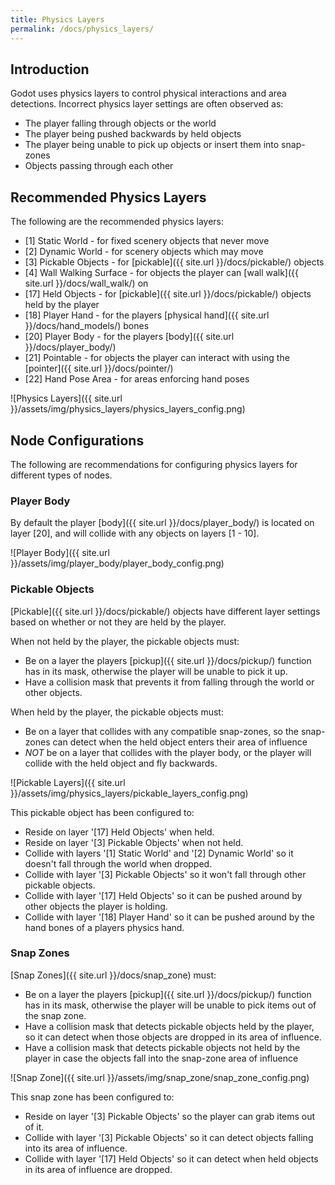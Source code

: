 ```yaml
---
title: Physics Layers
permalink: /docs/physics_layers/
---
```



## Introduction
Godot uses physics layers to control physical interactions and area detections.
Incorrect physics layer settings are often observed as:
 - The player falling through objects or the world
 - The player being pushed backwards by held objects
 - The player being unable to pick up objects or insert them into snap-zones
 - Objects passing through each other

 
## Recommended Physics Layers
The following are the recommended physics layers:
 - [1] Static World - for fixed scenery objects that never move
 - [2] Dynamic World - for scenery objects which may move
 - [3] Pickable Objects - for [pickable]({{ site.url }}/docs/pickable/) objects
 - [4] Wall Walking Surface - for objects the player can [wall walk]({{ site.url }}/docs/wall_walk/) on
 - [17] Held Objects - for [pickable]({{ site.url }}/docs/pickable/) objects held by the player
 - [18] Player Hand - for the players [physical hand]({{ site.url }}/docs/hand_models/) bones
 - [20] Player Body - for the players [body]({{ site.url }}/docs/player_body/)
 - [21] Pointable - for objects the player can interact with using the [pointer]({{ site.url }}/docs/pointer/)
 - [22] Hand Pose Area - for areas enforcing hand poses

![Physics Layers]({{ site.url }}/assets/img/physics_layers/physics_layers_config.png)


## Node Configurations
The following are recommendations for configuring physics layers for different 
types of nodes.


### Player Body
By default the player [body]({{ site.url }}/docs/player_body/) is located on 
layer [20], and will collide with any objects on layers [1 - 10].

![Player Body]({{ site.url }}/assets/img/player_body/player_body_config.png)


### Pickable Objects
[Pickable]({{ site.url }}/docs/pickable/) objects have different layer settings
based on whether or not they are held by the player.

When not held by the player, the pickable objects must:
 - Be on a layer the players [pickup]({{ site.url }}/docs/pickup/) function
   has in its mask, otherwise the player will be unable to pick it up.
 - Have a collision mask that prevents it from falling through the world or 
   other objects.
   
When held by the player, the pickable objects must:
 - Be on a layer that collides with any compatible snap-zones, so the snap-zones can
   detect when the held object enters their area of influence
 - *NOT* be on a layer that collides with the player body, or the player will collide
   with the held object and fly backwards.


![Pickable Layers]({{ site.url }}/assets/img/physics_layers/pickable_layers_config.png)

This pickable object has been configured to:
 - Reside on layer '[17] Held Objects' when held.
 - Reside on layer '[3] Pickable Objects' when not held.
 - Collide with layers '[1] Static World' and '[2] Dynamic World' so it doesn't
   fall through the world when dropped.
 - Collide with layer '[3] Pickable Objects' so it won't fall through other 
   pickable objects.
 - Collide with layer '[17] Held Objects' so it can be pushed around by other
   objects the player is holding.
 - Collide with layer '[18] Player Hand' so it can be pushed around by the hand
   bones of a players physics hand.
   

### Snap Zones
[Snap Zones]({{ site.url }}/docs/snap_zone) must:
 - Be on a layer the players [pickup]({{ site.url }}/docs/pickup/) function
   has in its mask, otherwise the player will be unable to pick items out of
   the snap zone.
 - Have a collision mask that detects pickable objects held by the player, so
   it can detect when those objects are dropped in its area of influence.
 - Have a collision mask that detects pickable objects not held by the player
   in case the objects fall into the snap-zone area of influence


![Snap Zone]({{ site.url }}/assets/img/snap_zone/snap_zone_config.png)

This snap zone has been configured to:
 - Reside on layer '[3] Pickable Objects' so the player can grab items out
   of it.
 - Collide with layer '[3] Pickable Objects' so it can detect objects falling
   into its area of influence.
 - Collide with layer '[17] Held Objects' so it can detect when held objects
   in its area of influence are dropped.
